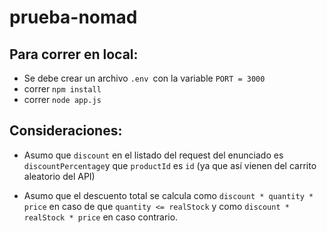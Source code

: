 # prueba-nomad

## Para correr en local:

- Se debe crear un archivo ```.env ```con la variable ```PORT = 3000```
- correr ```npm install```
- correr ```node app.js```

## Consideraciones:

- Asumo que ```discount``` en el listado del request del enunciado es ```discountPercentage```y que ```productId``` es ```id``` (ya que así vienen del carrito aleatorio del API) 

- Asumo que el descuento total se calcula como  ```discount * quantity * price``` en caso de que ```quantity <= realStock``` y como ```discount * realStock * price``` en caso contrario.